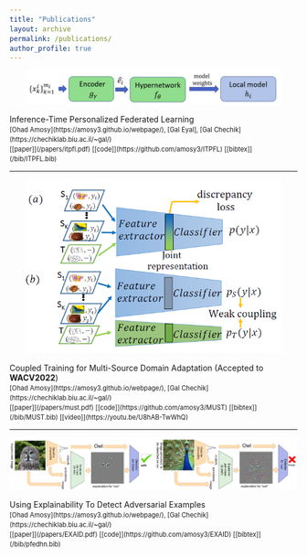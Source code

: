 ```yaml
---
title: "Publications"
layout: archive
permalink: /publications/
author_profile: true
---
```


<p align="center">
  <img src="/assets/images/ITPFL.png" width="450" />
</p>
Inference-Time Personalized Federated Learning
<br>
<span style="font-size:.8em;">
[Ohad Amosy](https://amosy3.github.io/webpage/), 
[Gal Eyal],
[Gal Chechik](https://chechiklab.biu.ac.il/~gal/)
<br>
[[paper]](/papers/itpfl.pdf) <!-- https://arxiv.org/abs/2111.08356 -->
[[code]](https://github.com/amosy3/ITPFL)
[[bibtex]](/bib/ITPFL.bib)
</span>

---

<p align="center">
  <img src="/assets/images/MUST.PNG" width="450" />
</p>
Coupled Training for Multi-Source Domain Adaptation (Accepted to <b>WACV2022</b>)
<br>
<span style="font-size:.8em;">
[Ohad Amosy](https://amosy3.github.io/webpage/), 
[Gal Chechik](https://chechiklab.biu.ac.il/~gal/)
<br>
[[paper]](/papers/must.pdf) <!-- https://arxiv.org/abs/2010.10054 -->
[[code]](https://github.com/amosy3/MUST)
[[bibtex]](/bib/MUST.bib)
[[video]](https://youtu.be/U8hAB-TwWhQ)
</span>

---

<p align="center">
  <img src="/assets/images/EXAID.PNG" width="550" />
</p>
Using Explainability To Detect Adversarial Examples
<br>
<span style="font-size:.8em;">
[Ohad Amosy](https://amosy3.github.io/webpage/), 
[Gal Chechik](https://chechiklab.biu.ac.il/~gal/)
<br>
[[paper]](/papers/EXAID.pdf) 
[[code]](https://github.com/amosy3/EXAID)
[[bibtex]](/bib/pfedhn.bib)
</span>
